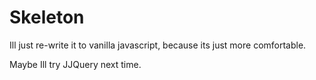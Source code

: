 # Skeleton

Ill just re-write it to vanilla javascript, because its just more comfortable.

Maybe Ill try JJQuery next time.

